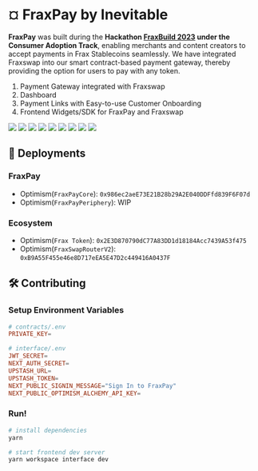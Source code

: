 # ¤ FraxPay by Inevitable

**FraxPay** was built during the **Hackathon [FraxBuild 2023](https://dorahacks.io/hackathon/fraxbuild/track) under the Consumer Adoption Track**, enabling merchants and content creators to accept payments in Frax Stablecoins seamlessly. We have integrated Fraxswap into our smart contract-based payment gateway, thereby providing the option for users to pay with any token.

1. Payment Gateway integrated with Fraxswap
2. Dashboard
3. Payment Links with Easy-to-use Customer Onboarding
4. Frontend Widgets/SDK for FraxPay and Fraxswap

![](https://github.com/inevitable-dao/FraxPay/raw/main/.github/assets/landing.png?v=2)
![](https://github.com/inevitable-dao/FraxPay/raw/main/.github/assets/list.png?v=2)
![](https://github.com/inevitable-dao/FraxPay/raw/main/.github/assets/create.png?v=2)
![](https://github.com/inevitable-dao/FraxPay/raw/main/.github/assets/shipping-connect-1.png?v=2)
![](https://github.com/inevitable-dao/FraxPay/raw/main/.github/assets/shipping-connect-2.png?v=2)
![](https://github.com/inevitable-dao/FraxPay/raw/main/.github/assets/connect-wallet.png?v=2)
![](https://github.com/inevitable-dao/FraxPay/raw/main/.github/assets/insufficient-amount-swap.png?v=2)
![](https://github.com/inevitable-dao/FraxPay/raw/main/.github/assets/insufficient-amount-onramp.png?v=2)
![](https://github.com/inevitable-dao/FraxPay/raw/main/.github/assets/done.png?v=2)

## 🔴 Deployments

### FraxPay

- Optimism(`FraxPayCore`): `0x986ec2aeE73E21B28b29A2E040DDFfd839F6F07d`
- Optimism(`FraxPayPeriphery`): WIP

### Ecosystem

- Optimism(`Frax Token`): `0x2E3D870790dC77A83DD1d18184Acc7439A53f475`
- Optimism(`FraxSwapRouterV2`): `0xB9A55F455e46e8D717eEA5E47D2c449416A0437F`

## 🛠️ Contributing

### Setup Environment Variables

```conf
# contracts/.env
PRIVATE_KEY=
```

```conf
# interface/.env
JWT_SECRET=
NEXT_AUTH_SECRET=
UPSTASH_URL=
UPSTASH_TOKEN=
NEXT_PUBLIC_SIGNIN_MESSAGE="Sign In to FraxPay"
NEXT_PUBLIC_OPTIMISM_ALCHEMY_API_KEY=
```

### Run!

```bash
# install dependencies
yarn
```

```bash
# start frontend dev server
yarn workspace interface dev
```
